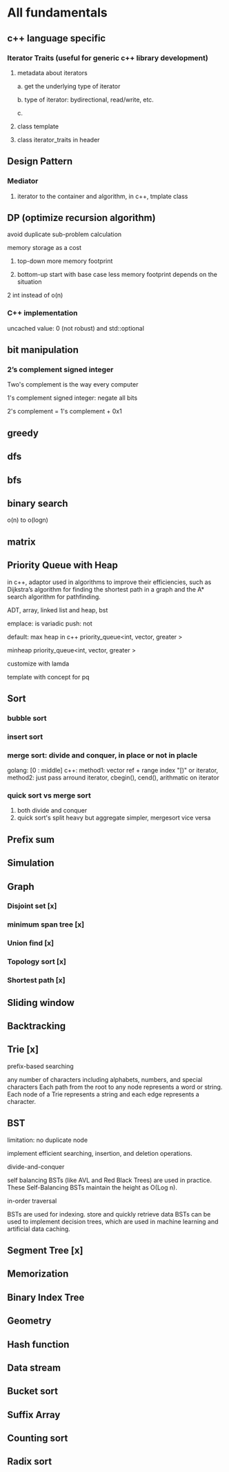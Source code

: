 # All fundamentals

## c++ language specific
### Iterator Traits (useful for generic c++ library development)
1. metadata about iterators
    
    a. get the underlying type of iterator

    b. type of iterator: bydirectional, read/write, etc. 

    c.

2. class template
3. class iterator_traits<T> in header <iterator>




## Design Pattern
### Mediator
1. iterator to the container and algorithm, in c++, tmplate class


## DP (optimize recursion algorithm)

avoid duplicate sub-problem calculation

memory storage as a cost

1. top-down 
more memory footprint

2. bottom-up 
start with base case
less memory footprint depends on the situation

2 int instead of o(n)

### C++ implementation
uncached value: 0 (not robust) and std::optional<int>

## bit manipulation

### 2’s complement signed integer

Two's complement is the way every computer 

1's complement signed integer: negate all bits 

2's complement = 1's complement + 0x1

## greedy

## dfs

## bfs

## binary search
o(n) to o(logn)

## matrix

## Priority Queue with Heap
in c++, adaptor
used in algorithms to improve their efficiencies, such as Dijkstra’s algorithm for finding the shortest path in a graph and the A* search algorithm for pathfinding.

ADT, array, linked list and heap, bst

<queue>

emplace: is variadic
push: not

default: max heap in c++
 priority_queue<int, vector<int>, greater<int> > 

minheap
 priority_queue<int, vector<int>, greater<int> > 

customize with lamda

template with concept for pq

## Sort
### bubble sort
### insert sort
### merge sort: divide and conquer, in place or not in placle

golang: [0 : middle]
c++: 
method1: vector ref + range index "[)" or iterator, 
method2: just pass arround iterator, cbegin(), cend(), arithmatic on iterator

### quick sort vs merge sort
1. both divide and conquer
2. quick sort's split heavy but aggregate simpler, mergesort vice versa


## Prefix sum

## Simulation

## Graph 
### Disjoint set  [x] 
### minimum span tree [x] 
### Union find [x] 
### Topology sort [x]
### Shortest path [x]

## Sliding window

## Backtracking

## Trie [x]

prefix-based searching

any number of characters including alphabets, numbers, and special characters
Each path from the root to any node represents a word or string.
Each node of a Trie represents a string and each edge represents a character.

## BST

limitation: no duplicate node

implement efficient searching, insertion, and deletion operations.

divide-and-conquer

 self balancing BSTs (like AVL and Red Black Trees) are used in practice. These Self-Balancing BSTs maintain the height as O(Log n).

 in-order traversal 

 BSTs are used for indexing.
 store and quickly retrieve data
 BSTs can be used to implement decision trees, which are used in machine learning and artificial
data caching.

## Segment Tree [x]

## Memorization

## Binary Index Tree

## Geometry

## Hash function

## Data stream

## Bucket sort

## Suffix Array

## Counting sort

## Radix sort